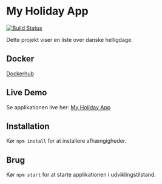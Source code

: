 # My Holiday App

[![Build Status](https://github.com/joachimth/MyHolidayApp/workflows/Build%20and%20Deploy/badge.svg)](https://github.com/joachimth/MyHolidayApp/actions)



Dette projekt viser en liste over danske helligdage.


## Docker

[Dockerhub](https://hub.docker.com/r/joachimth/myholidayapp)


## Live Demo

Se applikationen live her: [My Holiday App](https://joachimth.github.io/MyHolidayApp)


## Installation

Kør `npm install` for at installere afhængigheder.

## Brug

Kør `npm start` for at starte applikationen i udviklingstilstand.